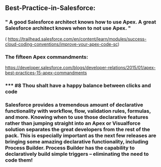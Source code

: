## Best-Practice-in-Salesforce:
### " A good Salesforce architect knows how to use Apex. A great Salesforce architect knows when to not use Apex. "
( https://trailhead.salesforce.com/en/content/learn/modules/success-cloud-coding-conventions/improve-your-apex-code-sc)

### The fifteen Apex commandments: 
https://developer.salesforce.com/blogs/developer-relations/2015/01/apex-best-practices-15-apex-commandments

###  *** #8 Thou shalt have a happy balance between clicks and code
### Salesforce provides a tremendous amount of declarative functionality with workflow, flow, validation rules, formulas, and more.  Knowing when to use those declarative features rather than jumping straight into an Apex or Visualforce solution separates the great developers from the rest of the pack.  This is especially important as the next few releases are bringing some amazing declarative functionality, including Process Builder.  Process Builder has the capability to declaratively build simple triggers – eliminating the need to code them!
